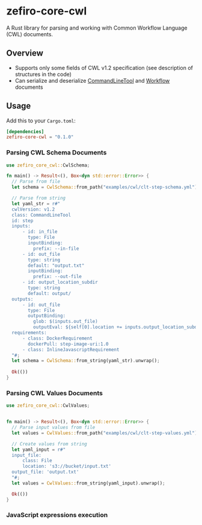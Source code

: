 # zefiro-core-cwl

A Rust library for parsing and working with Common Workflow Language (CWL) documents.

## Overview

* Supports only some fields of CWL v1.2 specification (see description of structures in the code)
* Can serialize and deserialize [CommandLineTool](https://www.commonwl.org/v1.2/CommandLineTool.html) and [Workflow](https://www.commonwl.org/v1.2/Workflow.html) documents

## Usage

Add this to your `Cargo.toml`:

```toml
[dependencies]
zefiro-core-cwl = "0.1.0"
```


### Parsing CWL Schema Documents

```rust
use zefiro_core_cwl::CwlSchema;

fn main() -> Result<(), Box<dyn std::error::Error>> {
  // Parse from file
  let schema = CwlSchema::from_path("examples/cwl/clt-step-schema.yml").unwrap();

  // Parse from string
  let yaml_str = r#"
  cwlVersion: v1.2
  class: CommandLineTool
  id: step
  inputs:
      - id: in_file
        type: File
        inputBinding:
          prefix: --in-file
      - id: out_file
        type: string
        default: "output.txt"
        inputBinding:
          prefix: --out-file
      - id: output_location_subdir
        type: string
        default: output/
  outputs:
      - id: out_file
        type: File
        outputBinding:
          glob: $(inputs.out_file)
          outputEval: ${self[0].location += inputs.output_location_subdir; return self[0]}
  requirements:
      - class: DockerRequirement
        dockerPull: step-image-uri:1.0
      - class: InlineJavascriptRequirement
  "#;
  let schema = CwlSchema::from_string(yaml_str).unwrap();
  
  Ok(())
}
```


### Parsing CWL Values Documents

```rust
use zefiro_core_cwl::CwlValues;


fn main() -> Result<(), Box<dyn std::error::Error>> {
  // Parse input values from file
  let values = CwlValues::from_path("examples/cwl/clt-step-values.yml").unwrap();

  // Create values from string
  let yaml_input = r#"
  input_file:
      class: File
      location: 's3://bucket/input.txt'
  output_file: 'output.txt'
  "#;
  let values = CwlValues::from_string(yaml_input).unwrap();

  Ok(())
}
```

### JavaScript expressions execution

<!-- ```rust
use zefiro_core_cwl::JsExecutor;

// Parse input values from file
let values = CwlValues::from_path("values.yml")?;

// Create values from string
let yaml_input = r#"
input_file:
    class: File
    location: 's3://bucket/input.txt'
output_file: 'output.txt'
"#;
let values = CwlValues::from_string(yaml_input)?;
``` -->